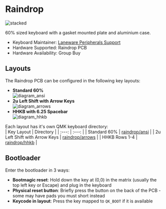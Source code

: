 # Raindrop

![stacked](https://i.imgur.com/R2iPqjIh.png)

60% sized keyboard with a gasket mounted plate and aluminium case. 

* Keyboard Maintainer: [Laneware Peripherals Support](mailto:support@lanewareperipherals.zendesk.com)
* Hardware Supported: Raindrop PCB
* Hardware Availability: Group Buy

## Layouts
The Raindrop PCB can be configured in the following key layouts:  
* **Standard 60%**  
![diagram_ansi](https://i.imgur.com/oibG44o.png)
* **2u Left Shift with Arrow Keys**  
![diagram_arrows](https://i.imgur.com/cQ4Kwb5h.png)  
* **HHKB with 6.25 Spacebar**  
![diagram_hhkb](https://i.imgur.com/WU6gb1Qh.png)

Each layout has it's own QMK keyboard directory:  
| Key Layout | Directory |
| :---: | :---: |
| Standard 60% | [raindrop/ansi](/keyboards/laneware/raindrop/ansi) |
| 2u Left Shift with Arrow Keys | [raindrop/arrows](/keyboards/laneware/raindrop/arrows) |
| HHKB Rows 1-4 | [raindrop/hhkb](/keyboards/laneware/raindrop/hhkb) |

## Bootloader

Enter the bootloader in 3 ways:

* **Bootmagic reset**: Hold down the key at (0,0) in the matrix (usually the top left key or Escape) and plug in the keyboard
* **Physical reset button**: Briefly press the button on the back of the PCB - some may have pads you must short instead
* **Keycode in layout**: Press the key mapped to `QK_BOOT` if it is available
